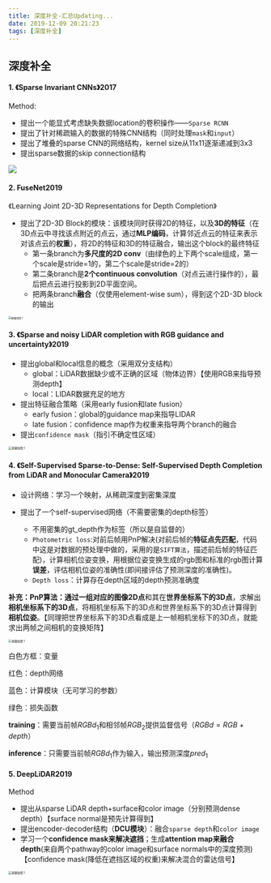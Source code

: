 ```yaml
---
title: 深度补全-汇总Updating...
date: 2019-12-09 20:21:23
tags: [深度补全]
---
```


## 深度补全

#### 1. 《Sparse Invariant CNNs》2017

Method:

- 提出一个能显式考虑缺失数据location的卷积操作——`Sparse RCNN`
- 提出了针对稀疏输入的数据的特殊CNN结构（同时处理`mask`和`input`）
- 提出了堆叠的sparse CNN的网络结构，kernel size从11x11逐渐递减到3x3
- 提出sparse数据的skip connection结构

<img src="/images/completion1.png">



#### 2. FuseNet2019

《Learning Joint 2D-3D Representations for Depth Completion》

- 提出了2D-3D Block的模块：该模块同时获得2D的特征，以及**3D的特征**（在3D点云中寻找该点附近的点云，通过**MLP编码**，计算邻近点云的特征来表示对该点云的**权重**），将2D的特征和3D的特征融合，输出这个block的最终特征
  - 第一条branch为**多尺度的2D conv**（由绿色的上下两个scale组成，第一个scale是stride=1的，第二个scale是stride=2的）
  - 第二条branch是**2个continuous convolution**（对点云进行操作的），最后把点云进行投影到2D平面空间。
  - 把两条branch**融合**（仅使用element-wise sum），得到这个2D-3D block的输出

<img src="/images/completion2.png" alt="屏幕快照 1" style="zoom:35%;" >



#### 3. 《Sparse and noisy LiDAR completion with RGB guidance and uncertainty》2019

- 提出global和local信息的概念（采用双分支结构）
  - global：LiDAR数据缺少或不正确的区域（物体边界）【使用RGB来指导预测depth】
  - local：LIDAR数据充足的地方
- 提出特征融合策略（采用early fusion和late fusion）
  - early fusion：global的guidance map来指导LIDAR
  - late fusion：confidence map作为权重来指导两个branch的融合
- 提出`confidence mask`（指引不确定性区域）

<img src="/images/completion3.png" alt="屏幕快照 1" style="zoom:40%;" >



#### 4. 《Self-Supervised Sparse-to-Dense: Self-Supervised Depth Completion from LiDAR and Monocular Camera》2019

- 设计网络：学习一个映射，从稀疏深度到密集深度

- 提出了一个self-supervised网络（不需要密集的depth标签）
  - 不用密集的gt_depth作为标签（所以是自监督的）
  - `Photometric loss`:对前后帧用PnP解决(对前后帧的**特征点先匹配**，代码中这是对数据的预处理中做的，采用的是`SIFT算法`，描述前后帧的特征匹配)，计算相机位姿变换，用根据位姿变换生成的rgb图和标准的rgb图计算**误差**，评估相机位姿的准确性(即间接评估了预测深度的准确性)。
  - `Depth loss`：计算存在depth区域的depth预测准确度

**补充：**PnP算法：通过一组对应的**图像2D点**和其在**世界坐标系下的3D点**，求解出**相机坐标系下的3D点**，将相机坐标系下的3D点和世界坐标系下的3D点计算得到**相机位姿**。【同理把世界坐标系下的3D点看成是上一帧相机坐标下的3D点，就能求出两帧之间相机的变换矩阵】

<img src="/images/completion4.png" alt="屏幕快照 1" style="zoom:40%;" >

白色方框：变量

红色：depth网络

蓝色：计算模块（无可学习的参数）

绿色：损失函数

**training**：需要当前帧$RGBd_1$和相邻帧$RGB_2$提供监督信号（$RGBd=RGB+depth$）

**inference**：只需要当前帧$RGBd_1$作为输入，输出预测深度$pred_1$



#### 5. DeepLiDAR2019

Method

- 提出从sparse LiDAR depth+surface和color image（分别预测dense depth）【surface normal是预先计算得到】
- 提出encoder-decoder结构（**DCU模块**）：融合`sparse depth`和`color image`
- 学习一个**confidence mask来解决遮挡**；生成**attention map来融合depth**(来自两个pathway的color image和surface normals中的深度预测)【confidence mask(降低在遮挡区域的权重)来解决混合的雷达信号】

<img src="/images/DeepLiDAR.png" alt="屏幕快照 1" style="zoom:40%;" >


